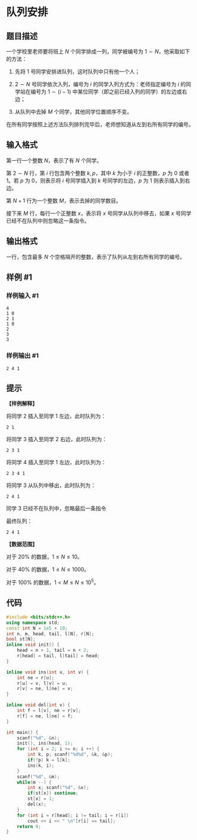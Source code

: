 # 队列安排

## 题目描述

一个学校里老师要将班上 $N$ 个同学排成一列，同学被编号为 $1\sim N$，他采取如下的方法：

1. 先将 $1$ 号同学安排进队列，这时队列中只有他一个人；

2. $2\sim N$ 号同学依次入列，编号为 $i$ 的同学入列方式为：老师指定编号为 $i$ 的同学站在编号为 $1\sim(i-1)$ 中某位同学（即之前已经入列的同学）的左边或右边；

3. 从队列中去掉 $M$ 个同学，其他同学位置顺序不变。

在所有同学按照上述方法队列排列完毕后，老师想知道从左到右所有同学的编号。

## 输入格式

第一行一个整数 $N$，表示了有 $N$ 个同学。

第 $2\sim N$ 行，第 $i$ 行包含两个整数 $k,p$，其中 $k$ 为小于 $i$ 的正整数，$p$ 为 $0$ 或者 $1$。若 $p$ 为 $0$，则表示将 $i$ 号同学插入到 $k$ 号同学的左边，$p$ 为 $1$ 则表示插入到右边。

第 $N+1$ 行为一个整数 $M$，表示去掉的同学数目。

接下来 $M$ 行，每行一个正整数 $x$，表示将 $x$ 号同学从队列中移去，如果 $x$ 号同学已经不在队列中则忽略这一条指令。

## 输出格式

一行，包含最多 $N$ 个空格隔开的整数，表示了队列从左到右所有同学的编号。

## 样例 #1

### 样例输入 #1

```
4
1 0
2 1
1 0
2
3
3
```

### 样例输出 #1

```
2 4 1
```

## 提示

**【样例解释】**

将同学 $2$ 插入至同学 $1$ 左边，此时队列为：

`2 1`

将同学 $3$ 插入至同学 $2$ 右边，此时队列为：

`2 3 1`  

将同学 $4$ 插入至同学 $1$ 左边，此时队列为：

`2 3 4 1`  

将同学 $3$ 从队列中移出，此时队列为：

`2 4 1`  

同学 $3$ 已经不在队列中，忽略最后一条指令

最终队列：

`2 4 1`  

**【数据范围】**

对于 $20\%$ 的数据，$1\leq N\leq 10$。

对于 $40\%$ 的数据，$1\leq N\leq 1000$。

对于 $100\%$ 的数据，$1<M\leq N\leq 10^5$。

## 代码
```cpp
#include <bits/stdc++.h>
using namespace std;
const int N = 1e5 + 10;
int n, m, head, tail, l[N], r[N];
bool st[N];
inline void init() {
    head = n + 1, tail = n + 2;
    r[head] = tail, l[tail] = head;
}

inline void ins(int u, int v) {
    int ne = r[u];
    r[u] = v, l[v] = u;
    r[v] = ne, l[ne] = v;
}

inline void del(int v) {
    int f = l[v], ne = r[v];
    r[f] = ne, l[ne] = f;
}

int main() {
    scanf("%d", &n);
    init(), ins(head, 1);
    for (int i = 2; i <= n; i ++) {
        int k, p; scanf("%d%d", &k, &p);
        if(!p) k = l[k];
        ins(k, i); 
    }
    scanf("%d", &m);
    while(m --) {
        int x; scanf("%d", &x);
        if(st[x]) continue;
        st[x] = 1;
        del(x);
    }
    for (int i = r[head]; i != tail; i = r[i])
        cout << i << " \n"[r[i] == tail];
    return 0;
}
```